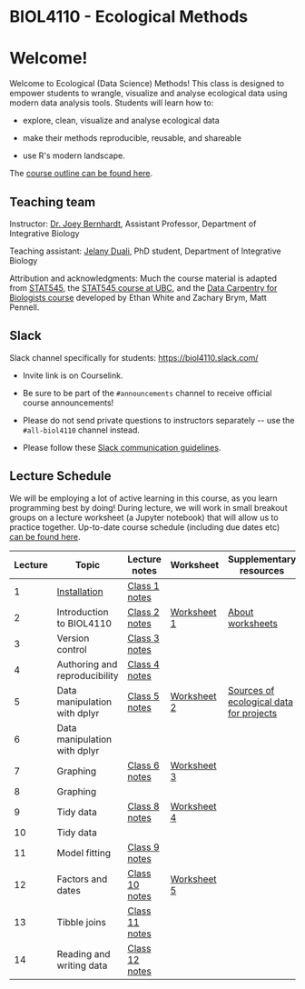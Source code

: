 # BIOL4110 - Ecological Methods

# Welcome!

Welcome to Ecological (Data Science) Methods! This class is designed to empower students to wrangle, visualize and analyse ecological data using modern data analysis tools. Students will learn how to:

-   explore, clean, visualize and analyse ecological data

-   make their methods reproducible, reusable, and shareable

-   use R's modern landscape.

The [course outline can be found here](https://calendar.uoguelph.ca/syllabi/2024-fall/biol-4110-01-biol_4110_01/index.html).

## Teaching team

Instructor: [Dr. Joey Bernhardt](https://www.bernhardtlab.org/), Assistant Professor, Department of Integrative Biology

Teaching assistant: [Jelany Duali](https://www.uoguelph.ca/ib/node/1915), PhD student, Department of Integrative Biology

Attribution and acknowledgments: Much the course material is adapted from [STAT545](https://stat545.com/), the [STAT545 course at UBC](https://stat545.stat.ubc.ca/), and the [Data Carpentry for Biologists course](https://datacarpentry.org/semester-biology/) developed by Ethan White and Zachary Brym, Matt Pennell.

## Slack

Slack channel specifically for students: <https://biol4110.slack.com/>

-   Invite link is on Courselink.

-   Be sure to be part of the `#announcements` channel to receive official course announcements!

-   Please do not send private questions to instructors separately -- use the `#all-biol4110` channel instead.

-   Please follow these [Slack communication guidelines](https://htmlpreview.github.io/?https://github.com/BIOL4110/BIOL4110-course-website/blob/main/content/slack_communication.html).

## Lecture Schedule

We will be employing a lot of active learning in this course, as you learn programming best by doing! During lecture, we will work in small breakout groups on a lecture worksheet (a Jupyter notebook) that will allow us to practice together. Up-to-date course schedule (including due dates etc) [can be found here](https://docs.google.com/spreadsheets/d/1XCHy3uUEuU_KMlzEBVErvB13R-Ka06vargoKFpHReaE/edit?gid=0#gid=0).

| Lecture | Topic                                                                                                                                     | Lecture notes                                                                                                                                     | Worksheet                                                                                                           | Supplementary resources                                                                                                                        |
|---------------|---------------|---------------|---------------|---------------|
| 1       | [Installation](https://htmlpreview.github.io/?https://github.com/BIOL4110/BIOL4110-course-website/blob/main/content/notes/notes-a00.html) | [Class 1 notes](https://htmlpreview.github.io/?https://github.com/BIOL4110/BIOL4110-course-website/blob/main/content/notes/notes-a00.html)        |                                                                                                                     |                                                                                                                                                |
| 2       | Introduction to BIOL4110                                                                                                                  | [Class 2 notes](https://htmlpreview.github.io/?https://github.com/BIOL4110/BIOL4110-course-website/blob/main/content/notes/notes-a01.html)        | [Worksheet 1](https://github.com/BIOL4110/BIOL4110-course-website/blob/main/content/worksheets/worksheet_a01.ipynb) | [About worksheets](https://htmlpreview.github.io/?https://github.com/BIOL4110/BIOL4110-course-website/blob/main/content/worksheets-about.html) |
| 3       | Version control                                                                                                                           | [Class 3 notes](https://htmlpreview.github.io/?https://github.com/BIOL4110/BIOL4110-course-website/blob/main/content/notes/notes-a02.html)        |                                                                                                                     |                                                                                                                                                |
| 4       | Authoring and reproducibility                                                                                                             | [Class 4 notes](https://htmlpreview.github.io/?https://github.com/BIOL4110/BIOL4110-course-website/blob/main/content/notes/notes-a03.html)        |                                                                                                                     |                                                                                                                                                |
| 5       | Data manipulation with dplyr                                                                                                              | [Class 5 notes](https://htmlpreview.github.io/?https://github.com/BIOL4110/BIOL4110-course-website/blob/main/content/notes/notes-a04.html)        | [Worksheet 2](https://github.com/BIOL4110/BIOL4110-course-website/blob/main/content/worksheets/worksheet_a02.ipynb) | [Sources of ecological data for projects](https://docs.google.com/document/d/1HYU0wAj1xpkmN1RBFVeSJrC8fqoj5FyAjU5iMNnc8Zc/edit?usp=sharing)    |
| 6       | Data manipulation with dplyr                                                                                                              |                                                                                                                                                   |                                                                                                                     |                                                                                                                                                |
| 7       | Graphing                                                                                                                                  | [Class 6 notes](https://htmlpreview.github.io/?https://github.com/BIOL4110/BIOL4110-course-website/blob/main/content/notes/notes-a06.html)        | [Worksheet 3](https://github.com/BIOL4110/BIOL4110-course-website/blob/main/content/worksheets/worksheet_a03.ipynb) |                                                                                                                                                |
| 8       | Graphing                                                                                                                                  |                                                                                                                                                   |                                                                                                                     |                                                                                                                                                |
| 9       | Tidy data                                                                                                                                 | [Class 8 notes](https://htmlpreview.github.io/?https://github.com/BIOL4110/BIOL4110-course-website/blob/main/content/notes/notes-a08.html)        | [Worksheet 4](https://github.com/BIOL4110/BIOL4110-course-website/blob/main/content/worksheets/worksheet_a04.ipynb) |                                                                                                                                                |
| 10      | Tidy data                                                                                                                                 |                                                                                                                                                   |                                                                                                                     |                                                                                                                                                |
| 11      | Model fitting                                                                                                                             | [Class 9 notes](https://htmlpreview.github.io/?https://github.com/BIOL4110/BIOL4110-course-website/blob/main/content/notes/notes-a09.html)        |                                                                                                                     |                                                                                                                                                |
| 12      | Factors and dates                                                                                                                         | [Class 10 notes](https://htmlpreview.github.io/?https://github.com/BIOL4110/BIOL4110-course-website/blob/main/content/notes/notes-a10.html)       | [Worksheet 5](https://github.com/BIOL4110/BIOL4110-course-website/blob/main/content/worksheets/worksheet_a05.ipynb) |                                                                                                                                                |
| 13      | Tibble joins                                                                                                                              | [Class 11 notes](https://htmlpreview.github.io/?https://github.com/BIOL4110/BIOL4110-course-website/blob/main/content/notes/notes-a11/index.html) |                                                                                                                     |                                                                                                                                                |
| 14      | Reading and writing data                                                                                                                  | [Class 12 notes](https://htmlpreview.github.io/?https://github.com/BIOL4110/BIOL4110-course-website/blob/main/content/notes/notes-a12.html)       |                                                                                                                     |                                                                                                                                                |
